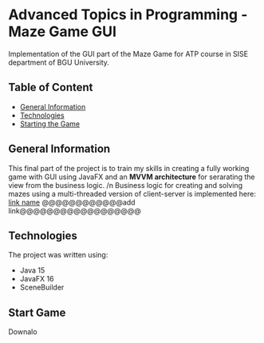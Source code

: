 # Advanced Topics in Programming - Maze Game GUI
Implementation of the GUI part of the Maze Game for ATP course in SISE department of BGU University.

## Table of Content
* [General Information](#General-Information)
* [Technologies](#Technologies)
* [Starting the Game](#Start-Game)


## General Information
This final part of the project is to train my skills in creating a fully working game with GUI using JavaFX and an **MVVM architecture** for serarating the view from the business logic. /n
Business logic for creating and solving mazes using a multi-threaded version of client-server is implemented here: [link name](link_path) @@@@@@@@@@@@add link@@@@@@@@@@@@@@@@@@

## Technologies
The project was written using:
- Java 15
- JavaFX 16
- SceneBuilder

## Start Game
Downalo
